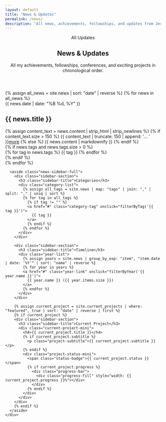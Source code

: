 ```yaml
---
layout: default
title: "News & Updates"
permalink: /news/
description: "All news, achievements, fellowships, and updates from Jeremie Nlandu Mabiala"
---
```


<style>
/* Force disable scroll-snap and ensure page starts at top */
html, body, *, .container {
  scroll-snap-type: none !important;
  scroll-snap-align: none !important;
  scroll-snap-stop: normal !important;
}

/* Ensure page starts at very top */
body {
  scroll-padding-top: 0 !important;
}
</style>

<section class="news-header-section" id="news-top">
  <div class="container">
    <header class="page-header">
      <div class="page-eyebrow">All Updates</div>
      <h1 class="page-title">News & Updates</h1>
      <p class="page-subtitle">
        All my achievements, fellowships, conferences, and exciting projects in chronological order.
      </p>
    </header>
  </div>
  
</section>

<section class="news-content-section" id="news-content">
  <div class="container">
    <div class="news-page-grid">
      <div class="news-main">
        <div class="news-timeline-full">
          {% assign all_news = site.news | sort: "date" | reverse %}
          {% for news in all_news %}
          <article class="news-item-full">
            <div class="news-date-full">{{ news.date | date: "%B %d, %Y" }}</div>
            <div class="news-content-full">
              <h2 class="news-title-full">
                <i class="{{ news.icon | default: 'fas fa-newspaper' }} news-icon"></i>
                {{ news.title }}
              </h2>
              <div class="news-description-full">
                {% assign content_text = news.content | strip_html | strip_newlines %}
                {% if content_text.size > 150 %}
                  {{ content_text | truncate: 150 | append: '... ' }}<a href="{{ news.url | relative_url }}" class="news-more-link">more</a>
                {% else %}
                  {{ news.content | markdownify }}
                {% endif %}
              </div>
              {% if news.tags and news.tags.size > 0 %}
              <div class="news-tags-full">
                {% for tag in news.tags %}
                  <span class="tag chip">{{ tag }}</span>
                {% endfor %}
              </div>
              {% endif %}
            </div>
          </article>
          {% endfor %}
        </div>
      </div>

      <aside class="news-sidebar-full">
        <div class="sidebar-section">
          <h3 class="sidebar-title">Categories</h3>
          <div class="category-list">
            {% assign all_tags = site.news | map: "tags" | join: "," | split: "," | uniq | sort %}
            {% for tag in all_tags %}
              {% if tag != "" %}
              <a href="#" class="category-tag" onclick="filterByTag('{{ tag }}')">
                {{ tag }}
              </a>
              {% endif %}
            {% endfor %}
          </div>
        </div>

        <div class="sidebar-section">
          <h3 class="sidebar-title">Timeline</h3>
          <div class="year-list">
            {% assign years = site.news | group_by_exp: "item", "item.date | date: '%Y'" | sort: "name" | reverse %}
            {% for year in years %}
            <a href="#" class="year-link" onclick="filterByYear('{{ year.name }}')">
              {{ year.name }} ({{ year.items.size }})
            </a>
            {% endfor %}
          </div>
        </div>

        {% assign current_project = site.current_projects | where: "featured", true | sort: "date" | reverse | first %}
        {% if current_project %}
        <div class="sidebar-section">
          <h3 class="sidebar-title">Current Project</h3>
          <div class="current-project-mini">
            <h4>{{ current_project.title }}</h4>
            {% if current_project.subtitle %}
              <p class="project-subtitle">{{ current_project.subtitle }}</p>
            {% endif %}
            <div class="project-status-mini">
              <span class="status-badge">{{ current_project.status }}</span>
              {% if current_project.progress %}
                <div class="progress-bar">
                  <div class="progress-fill" style="width: {{ current_project.progress }}%"></div>
                </div>
              {% endif %}
            </div>
          </div>
        </div>
        {% endif %}
      </aside>
    </div>
  </div>
</section>

<!-- Dots Navigation for News Page (reuse home styles) -->
<nav class="section-dots" aria-label="News Sections">
  <a href="#news-top" class="dot" aria-label="Top"></a>
  <a href="#news-content" class="dot" aria-label="Content"></a>
  <a href="#footer" class="dot" aria-label="Footer"></a>
  
</nav>

<script>
// Intersection observers for dots and animations
const dots = document.querySelectorAll('.section-dots .dot');
const footerEl = document.getElementById('footer') || document.querySelector('.site-footer');
const sections = [
  document.getElementById('news-top'),
  document.getElementById('news-content'),
  footerEl
].filter(Boolean);

function setActiveDot(index) {
  dots.forEach((d, i) => d.classList.toggle('active', i === index));
}

function bindDots() {
  dots.forEach((dot, i) => {
    dot.addEventListener('click', (e) => {
      e.preventDefault();
      sections[i]?.scrollIntoView({ behavior: 'smooth', block: 'start' });
    });
  });
}

function observeSections() {
  const headerH = getComputedStyle(document.documentElement).getPropertyValue('--header-h').trim() || '80px';
  const obs = new IntersectionObserver((entries) => {
    entries.forEach(entry => {
      const idx = sections.indexOf(entry.target);
      if (idx >= 0 && entry.isIntersecting) setActiveDot(idx);
    });
  }, { threshold: [0.15, 0.3, 0.5], rootMargin: `-${headerH} 0px 40% 0px` });

  sections.forEach(s => obs.observe(s));

  // Fallback: update active dot on scroll by checking nearest section
  window.addEventListener('scroll', () => {
    const footerIdx = sections.length - 1;
  const doc = document.documentElement;
  const maxScroll = doc.scrollHeight - window.innerHeight;
    const progress = maxScroll > 0 ? (window.scrollY / maxScroll) : 0;
  const atBottom = (window.innerHeight + window.scrollY) >= (doc.scrollHeight - 16);
  // Flip to footer dot earlier when progress passes 0.85, or at absolute bottom
  if (progress >= 0.85 || atBottom) { setActiveDot(footerIdx); return; }

    let closestIdx = 0;
    let minDist = Infinity;
  const scrollMid = window.scrollY + window.innerHeight / 2;
    sections.forEach((s, i) => {
      const rect = s.getBoundingClientRect();
      const center = rect.top + window.scrollY + rect.height / 2;
      const dist = Math.abs(center - scrollMid);
      if (dist < minDist) { minDist = dist; closestIdx = i; }
    });
    setActiveDot(closestIdx);
  }, { passive: true });
}

function animateNewsItems() {
  const items = Array.from(document.querySelectorAll('.news-item-full'));
  // initialize stagger delays to mirror home
  items.forEach((el, idx) => {
    el.style.setProperty('--slide-delay', `${Math.min(idx * 120, 480)}ms`);
  });

  const io = new IntersectionObserver((entries) => {
    entries.forEach(entry => {
      if (entry.isIntersecting) {
        entry.target.classList.add('in-view');
        io.unobserve(entry.target);
      }
    });
  }, { threshold: 0.15, rootMargin: '0px 0px -10% 0px' });

  items.forEach(el => io.observe(el));
}

// Disable scroll-snap and ensure page starts at top
function disableScrollSnapAndScrollToTop() {
  // Force disable scroll-snap on all possible containers
  document.documentElement.style.scrollSnapType = 'none !important';
  document.body.style.scrollSnapType = 'none !important';
  
  // Find and disable scroll-snap on any containers that might have it
  const containers = document.querySelectorAll('*');
  containers.forEach(el => {
    const computed = window.getComputedStyle(el);
    if (computed.scrollSnapType && computed.scrollSnapType !== 'none') {
      el.style.scrollSnapType = 'none !important';
    }
  });
  
  // Force scroll to absolute top
  window.scrollTo(0, 0);
  document.documentElement.scrollTop = 0;
  document.body.scrollTop = 0;
  
  // Override any CSS that might be setting scroll-snap
  const style = document.createElement('style');
  style.textContent = `
    html, body, * { 
      scroll-snap-type: none !important; 
      scroll-snap-align: none !important;
      scroll-padding-top: 0 !important;
    }
  `;
  document.head.appendChild(style);
}

// Run immediately
disableScrollSnapAndScrollToTop();

document.addEventListener('DOMContentLoaded', () => {
  disableScrollSnapAndScrollToTop();
  bindDots();
  observeSections();
  animateNewsItems();
  setupLocalNewsSectionNavigation();
});

// Also run after everything loads
window.addEventListener('load', () => {
  disableScrollSnapAndScrollToTop();
});

// Local one-section navigation between header and content for directional slide
function setupLocalNewsSectionNavigation() {
  const header = document.getElementById('news-top');
  const content = document.getElementById('news-content');
  if (!header || !content) return;

  let isAnimating = false;
  const slideInDown = 'section-slide-in-from-down';
  const slideInUp = 'section-slide-in-from-up';
  const slideOutUp = 'section-slide-out-up';
  const slideOutDown = 'section-slide-out-down';

  function transition(fromEl, toEl, direction) {
    if (isAnimating) return;
    isAnimating = true;
    const outClass = direction === 'down' ? slideOutUp : slideOutDown;
    const inClass = direction === 'down' ? slideInFromDownClass() : slideInFromUpClass();

    fromEl.classList.add(outClass);
    setTimeout(() => { fromEl.classList.remove(outClass); }, 400);
    setTimeout(() => {
      toEl.scrollIntoView({ behavior: 'smooth', block: 'start' });
      toEl.classList.add(inClass);
      setTimeout(() => { toEl.classList.remove(inClass); isAnimating = false; }, 650);
    }, 100);
  }

  function slideInFromDownClass() { return 'section-slide-in-from-down'; }
  function slideInFromUpClass() { return 'section-slide-in-from-up'; }

  // Helper to detect if viewport is within the header or near top of content
  function nearHeaderOrTopContent() {
    const y = window.scrollY || document.documentElement.scrollTop;
    const headerBottom = header.getBoundingClientRect().bottom + window.scrollY;
    const contentTop = content.getBoundingClientRect().top + window.scrollY;
    const threshold = 120; // px leeway
    return y < contentTop - threshold || y < headerBottom;
  }

  // Wheel navigation only when near header ↔ content boundary; otherwise let page scroll
  window.addEventListener('wheel', (e) => {
    if (!nearHeaderOrTopContent() || isAnimating) return; // don't hijack deep inside content
    const dy = e.deltaY;
    if (Math.abs(dy) < 30) return;
    if (dy > 0) {
      e.preventDefault();
      transition(header, content, 'down');
    } else if (dy < 0) {
      e.preventDefault();
      transition(content, header, 'up');
    }
  }, { passive: false });

  // Keyboard navigation when viewport is near the boundary
  document.addEventListener('keydown', (e) => {
    if (isAnimating || !nearHeaderOrTopContent()) return;
    if (e.code === 'ArrowDown' || e.code === 'Space') {
      e.preventDefault();
      transition(header, content, 'down');
    } else if (e.code === 'ArrowUp') {
      e.preventDefault();
      transition(content, header, 'up');
    }
  });
}
function filterByTag(tag) {
  const items = document.querySelectorAll('.news-item-full');
  items.forEach(item => {
    const tags = item.querySelector('.news-tags-full');
    if (tags && tags.textContent.includes(tag)) {
      item.style.display = 'block';
    } else {
      item.style.display = 'none';
    }
  });
  // refresh animations for visible items
  items.forEach(item => item.classList.remove('in-view'));
  animateNewsItems();
}

function filterByYear(year) {
  const items = document.querySelectorAll('.news-item-full');
  items.forEach(item => {
    const date = item.querySelector('.news-date-full');
    if (date && date.textContent.includes(year)) {
      item.style.display = 'block';
    } else {
      item.style.display = 'none';
    }
  });
  // refresh animations for visible items
  items.forEach(item => item.classList.remove('in-view'));
  animateNewsItems();
}

// Show all items
function showAll() {
  const items = document.querySelectorAll('.news-item-full');
  items.forEach(item => {
    item.style.display = 'block';
  });
  items.forEach(item => item.classList.remove('in-view'));
  animateNewsItems();
}
</script>